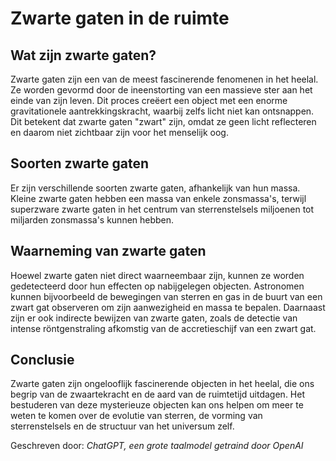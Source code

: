 # Zwarte gaten in de ruimte

## Wat zijn zwarte gaten?

Zwarte gaten zijn een van de meest fascinerende fenomenen in het heelal. Ze worden gevormd door de ineenstorting van een massieve ster aan het einde van zijn leven. Dit proces creëert een object met een enorme gravitationele aantrekkingskracht, waarbij zelfs licht niet kan ontsnappen. Dit betekent dat zwarte gaten "zwart" zijn, omdat ze geen licht reflecteren en daarom niet zichtbaar zijn voor het menselijk oog.

## Soorten zwarte gaten

Er zijn verschillende soorten zwarte gaten, afhankelijk van hun massa. Kleine zwarte gaten hebben een massa van enkele zonsmassa's, terwijl superzware zwarte gaten in het centrum van sterrenstelsels miljoenen tot miljarden zonsmassa's kunnen hebben.

## Waarneming van zwarte gaten

Hoewel zwarte gaten niet direct waarneembaar zijn, kunnen ze worden gedetecteerd door hun effecten op nabijgelegen objecten. Astronomen kunnen bijvoorbeeld de bewegingen van sterren en gas in de buurt van een zwart gat observeren om zijn aanwezigheid en massa te bepalen. Daarnaast zijn er ook indirecte bewijzen van zwarte gaten, zoals de detectie van intense röntgenstraling afkomstig van de accretieschijf van een zwart gat.

## Conclusie

Zwarte gaten zijn ongelooflijk fascinerende objecten in het heelal, die ons begrip van de zwaartekracht en de aard van de ruimtetijd uitdagen. Het bestuderen van deze mysterieuze objecten kan ons helpen om meer te weten te komen over de evolutie van sterren, de vorming van sterrenstelsels en de structuur van het universum zelf.

Geschreven door: _ChatGPT, een grote taalmodel getraind door OpenAI_
